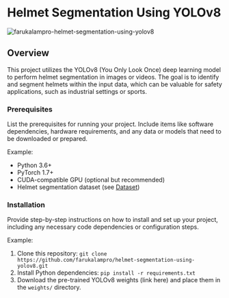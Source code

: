 # Helmet Segmentation Using YOLOv8

![farukalampro-helmet-segmentation-using-yolov8](https://github.com/farukalampro/helmet-segmentation-using-yolov8/assets/92469073/920417f6-210c-405c-ae45-f3f3a3c2b459)


## Overview

This project utilizes the YOLOv8 (You Only Look Once) deep learning model to perform helmet segmentation in images or videos. The goal is to identify and segment helmets within the input data, which can be valuable for safety applications, such as industrial settings or sports.

### Prerequisites

List the prerequisites for running your project. Include items like software dependencies, hardware requirements, and any data or models that need to be downloaded or prepared.

Example:
- Python 3.6+
- PyTorch 1.7+
- CUDA-compatible GPU (optional but recommended)
- Helmet segmentation dataset (see [Dataset](#dataset))

### Installation

Provide step-by-step instructions on how to install and set up your project, including any necessary code dependencies or configuration steps.

Example:
1. Clone this repository: `git clone https://github.com/farukalampro/helmet-segmentation-using-yolov8.git`
2. Install Python dependencies: `pip install -r requirements.txt`
3. Download the pre-trained YOLOv8 weights (link here) and place them in the `weights/` directory.


